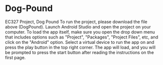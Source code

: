 # Dog-Pound
EC327 Project, Dog Pound 
To run the project, please download the file above (DogPound). Launch Android Studio and open the project on your computer. To load the app itself, make sure you open the drop down menu that includes options such as "Project", "Packages", "Project Files", etc, and click on the "Android" option. Select a virtual device to run the app on and press the play button in the top right corner. The app will load, and you will be prompted to press the start button after reading the instructions on the first page. 
